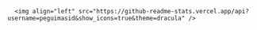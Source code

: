 
      <img align="left" src="https://github-readme-stats.vercel.app/api?username=peguimasid&show_icons=true&theme=dracula" />
